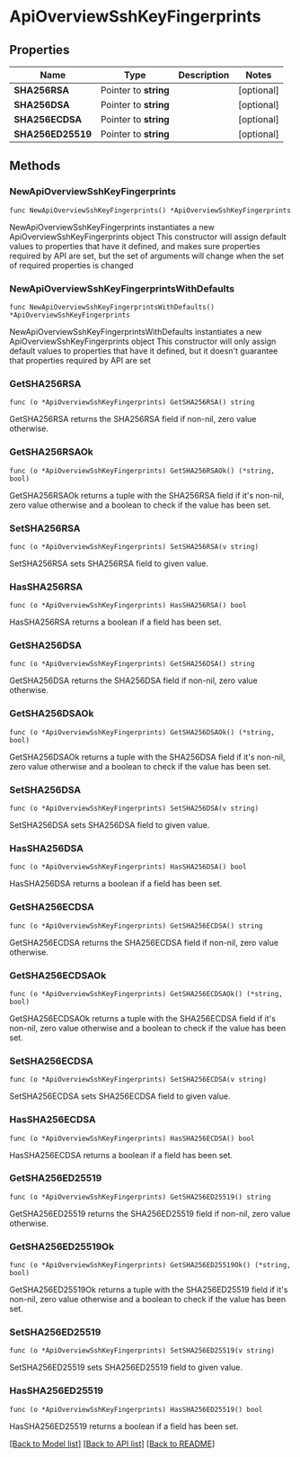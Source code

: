 # ApiOverviewSshKeyFingerprints

## Properties

Name | Type | Description | Notes
------------ | ------------- | ------------- | -------------
**SHA256RSA** | Pointer to **string** |  | [optional] 
**SHA256DSA** | Pointer to **string** |  | [optional] 
**SHA256ECDSA** | Pointer to **string** |  | [optional] 
**SHA256ED25519** | Pointer to **string** |  | [optional] 

## Methods

### NewApiOverviewSshKeyFingerprints

`func NewApiOverviewSshKeyFingerprints() *ApiOverviewSshKeyFingerprints`

NewApiOverviewSshKeyFingerprints instantiates a new ApiOverviewSshKeyFingerprints object
This constructor will assign default values to properties that have it defined,
and makes sure properties required by API are set, but the set of arguments
will change when the set of required properties is changed

### NewApiOverviewSshKeyFingerprintsWithDefaults

`func NewApiOverviewSshKeyFingerprintsWithDefaults() *ApiOverviewSshKeyFingerprints`

NewApiOverviewSshKeyFingerprintsWithDefaults instantiates a new ApiOverviewSshKeyFingerprints object
This constructor will only assign default values to properties that have it defined,
but it doesn't guarantee that properties required by API are set

### GetSHA256RSA

`func (o *ApiOverviewSshKeyFingerprints) GetSHA256RSA() string`

GetSHA256RSA returns the SHA256RSA field if non-nil, zero value otherwise.

### GetSHA256RSAOk

`func (o *ApiOverviewSshKeyFingerprints) GetSHA256RSAOk() (*string, bool)`

GetSHA256RSAOk returns a tuple with the SHA256RSA field if it's non-nil, zero value otherwise
and a boolean to check if the value has been set.

### SetSHA256RSA

`func (o *ApiOverviewSshKeyFingerprints) SetSHA256RSA(v string)`

SetSHA256RSA sets SHA256RSA field to given value.

### HasSHA256RSA

`func (o *ApiOverviewSshKeyFingerprints) HasSHA256RSA() bool`

HasSHA256RSA returns a boolean if a field has been set.

### GetSHA256DSA

`func (o *ApiOverviewSshKeyFingerprints) GetSHA256DSA() string`

GetSHA256DSA returns the SHA256DSA field if non-nil, zero value otherwise.

### GetSHA256DSAOk

`func (o *ApiOverviewSshKeyFingerprints) GetSHA256DSAOk() (*string, bool)`

GetSHA256DSAOk returns a tuple with the SHA256DSA field if it's non-nil, zero value otherwise
and a boolean to check if the value has been set.

### SetSHA256DSA

`func (o *ApiOverviewSshKeyFingerprints) SetSHA256DSA(v string)`

SetSHA256DSA sets SHA256DSA field to given value.

### HasSHA256DSA

`func (o *ApiOverviewSshKeyFingerprints) HasSHA256DSA() bool`

HasSHA256DSA returns a boolean if a field has been set.

### GetSHA256ECDSA

`func (o *ApiOverviewSshKeyFingerprints) GetSHA256ECDSA() string`

GetSHA256ECDSA returns the SHA256ECDSA field if non-nil, zero value otherwise.

### GetSHA256ECDSAOk

`func (o *ApiOverviewSshKeyFingerprints) GetSHA256ECDSAOk() (*string, bool)`

GetSHA256ECDSAOk returns a tuple with the SHA256ECDSA field if it's non-nil, zero value otherwise
and a boolean to check if the value has been set.

### SetSHA256ECDSA

`func (o *ApiOverviewSshKeyFingerprints) SetSHA256ECDSA(v string)`

SetSHA256ECDSA sets SHA256ECDSA field to given value.

### HasSHA256ECDSA

`func (o *ApiOverviewSshKeyFingerprints) HasSHA256ECDSA() bool`

HasSHA256ECDSA returns a boolean if a field has been set.

### GetSHA256ED25519

`func (o *ApiOverviewSshKeyFingerprints) GetSHA256ED25519() string`

GetSHA256ED25519 returns the SHA256ED25519 field if non-nil, zero value otherwise.

### GetSHA256ED25519Ok

`func (o *ApiOverviewSshKeyFingerprints) GetSHA256ED25519Ok() (*string, bool)`

GetSHA256ED25519Ok returns a tuple with the SHA256ED25519 field if it's non-nil, zero value otherwise
and a boolean to check if the value has been set.

### SetSHA256ED25519

`func (o *ApiOverviewSshKeyFingerprints) SetSHA256ED25519(v string)`

SetSHA256ED25519 sets SHA256ED25519 field to given value.

### HasSHA256ED25519

`func (o *ApiOverviewSshKeyFingerprints) HasSHA256ED25519() bool`

HasSHA256ED25519 returns a boolean if a field has been set.


[[Back to Model list]](../README.md#documentation-for-models) [[Back to API list]](../README.md#documentation-for-api-endpoints) [[Back to README]](../README.md)



